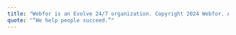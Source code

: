 ```yaml
---
title: "Webfor is an Evolve 24/7 organization. Copyright 2024 Webfor. All Rights Reserved."
quote: "“We help people succeed.”"
---
```

